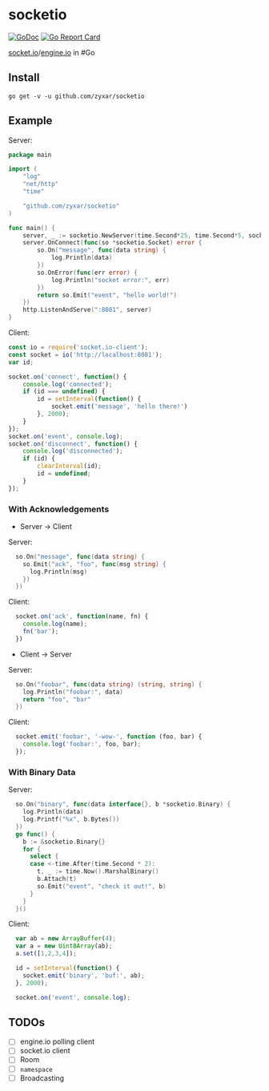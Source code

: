 # socketio

[![GoDoc](https://godoc.org/github.com/zyxar/socketio?status.svg)](https://godoc.org/github.com/zyxar/socketio)
[![Go Report Card](https://goreportcard.com/badge/github.com/zyxar/socketio)](https://goreportcard.com/report/github.com/zyxar/socketio)


[socket.io](https://socket.io/)/[engine.io](https://github.com/socketio/engine.io) in #Go


## Install

```shell
go get -v -u github.com/zyxar/socketio
```

## Example

Server:
```go
package main

import (
	"log"
	"net/http"
	"time"

	"github.com/zyxar/socketio"
)

func main() {
	server, _ := socketio.NewServer(time.Second*25, time.Second*5, socketio.DefaultParser)
	server.OnConnect(func(so *socketio.Socket) error {
		so.On("message", func(data string) {
 			log.Println(data)
		})
		so.OnError(func(err error) {
			log.Println("socket error:", err)
		})
		return so.Emit("event", "hello world!")
	})
	http.ListenAndServe(":8081", server)
}
```
Client:
```js
const io = require('socket.io-client');
const socket = io('http://localhost:8081');
var id;

socket.on('connect', function() {
    console.log('connected');
    if (id === undefined) {
        id = setInterval(function() {
            socket.emit('message', 'hello there!')
        }, 2000);
    }
});
socket.on('event', console.log);
socket.on('disconnect', function() {
    console.log('disconnected');
    if (id) {
        clearInterval(id);
        id = undefined;
    }
});
```

### With Acknowledgements

- Server -> Client

Server:
```go
  so.On("message", func(data string) {
    so.Emit("ack", "foo", func(msg string) {
      log.Println(msg)
    })
  })
```
Client:
```js
  socket.on('ack', function(name, fn) {
    console.log(name);
    fn('bar');
  })
```

- Client -> Server

Server:
```go
  so.On("foobar", func(data string) (string, string) {
    log.Println("foobar:", data)
    return "foo", "bar"
  })
```

Client:
```js
  socket.emit('foobar', '-wow-', function (foo, bar) {
    console.log('foobar:', foo, bar);
  });
```

### With Binary Data

Server:
```go
  so.On("binary", func(data interface{}, b *socketio.Binary) {
    log.Println(data)
    log.Printf("%x", b.Bytes())
  })
  go func() {
    b := &socketio.Binary{}
    for {
      select {
      case <-time.After(time.Second * 2):
        t, _ := time.Now().MarshalBinary()
        b.Attach(t)
        so.Emit("event", "check it out!", b)
      }
    }
  }()
```

Client:
```js
  var ab = new ArrayBuffer(4);
  var a = new Uint8Array(ab);
  a.set([1,2,3,4]);

  id = setInterval(function() {
    socket.emit('binary', 'buf:', ab);
  }, 2000);

  socket.on('event', console.log);
```

## TODOs

- [ ] engine.io polling client
- [ ] socket.io client
- [ ] Room
- [ ] `namespace`
- [ ] Broadcasting
